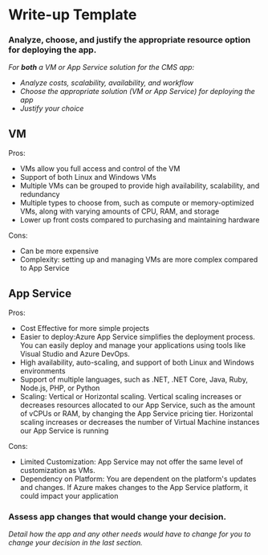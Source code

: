 # Write-up Template

### Analyze, choose, and justify the appropriate resource option for deploying the app.

*For **both** a VM or App Service solution for the CMS app:*
- *Analyze costs, scalability, availability, and workflow*
- *Choose the appropriate solution (VM or App Service) for deploying the app*
- *Justify your choice*

VM 
---------
Pros:
- VMs allow you full access and control of the VM
- Support of both Linux and Windows VMs
- Multiple VMs can be grouped to provide high availability, scalability, and redundancy
- Multiple types to choose from, such as compute or memory-optimized VMs, along with varying amounts of CPU, RAM, and storage
- Lower up front costs compared to purchasing and maintaining hardware

Cons:
- Can be more expensive
- Complexity: setting up and managing VMs are more complex compared to App Service

  

App Service
-------------
Pros:
- Cost Effective for more simple projects
- Easier to deploy:Azure App Service simplifies the deployment process. You can easily deploy and manage your applications using tools like Visual Studio and Azure DevOps.
- High availability, auto-scaling, and support of both Linux and Windows environments
- Support of multiple languages, such as .NET, .NET Core, Java, Ruby, Node.js, PHP, or Python
- Scaling: Vertical or Horizontal scaling. Vertical scaling increases or decreases resources allocated to our App Service, such as the amount of vCPUs or RAM, by changing the App Service pricing tier. Horizontal scaling increases or decreases the number of Virtual Machine instances our App Service is running

Cons:
- Limited Customization: App Service may not offer the same level of customization as VMs.
- Dependency on Platform: You are dependent on the platform's updates and changes. If Azure makes changes to the App Service platform, it could impact your application


### Assess app changes that would change your decision.

*Detail how the app and any other needs would have to change for you to change your decision in the last section.* 








